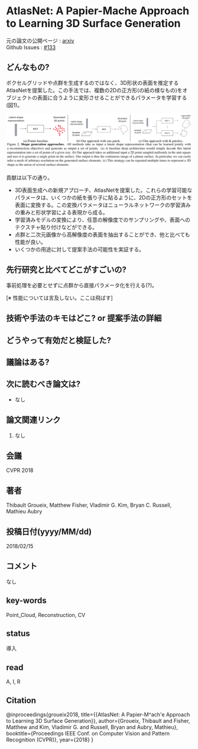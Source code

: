 # AtlasNet: A Papier-Mache Approach to Learning 3D Surface Generation

元の論文の公開ページ : [arxiv](https://arxiv.org/abs/1802.05384)  
Github Issues : [#133](https://github.com/Obarads/obarads.github.io/issues/133)

## どんなもの?
ボクセルグリッドや点群を生成するのではなく、3D形状の表面を推定するAtlasNetを提案した。この手法では、複数の2Dの正方形(の紙の様なもの)をオブジェクトの表面に合うように変形させることができるパラメータを学習する(図1)。

![fig1](img/AAPAtL3SG/fig1.png)

貢献は以下の通り。
- 3D表面生成への新規アプローチ、AtlasNetを提案した。これらの学習可能なパラメータは、いくつかの紙を張り子に貼るように、2Dの正方形のセットを表面に変換する。この変換パラメータはニューラルネットワークの学習済みの重みと形状学習による表現から成る。
- 学習済みモデルの変換により、任意の解像度でのサンプリングや、表面へのテクスチャ貼り付けなどができる。
- 点群と二次元画像から高解像度の表面を抽出することができ、他と比べても性能が良い。
- いくつかの用途に対して提案手法の可能性を実証する。

## 先行研究と比べてどこがすごいの?
事前処理を必要とせずに点群から直接パラメータ化を行える(?)。

[※ 性能については言及しない。ここは飛ばす]

## 技術や手法のキモはどこ? or 提案手法の詳細

## どうやって有効だと検証した?

## 議論はある?

## 次に読むべき論文は?
- なし

## 論文関連リンク
1. なし

## 会議
CVPR 2018

## 著者
Thibault Groueix, Matthew Fisher, Vladimir G. Kim, Bryan C. Russell, Mathieu Aubry

## 投稿日付(yyyy/MM/dd)
2018/02/15

## コメント
なし

## key-words
Point_Cloud, Reconstruction, CV

## status
導入

## read
A, I, R

## Citation
@inproceedings{groueix2018,
          title={{AtlasNet: A Papier-M\^ach\'e Approach to Learning 3D Surface Generation}},
          author={Groueix, Thibault and Fisher, Matthew and Kim, Vladimir G. and Russell, Bryan and Aubry, Mathieu},
          booktitle={Proceedings IEEE Conf. on Computer Vision and Pattern Recognition (CVPR)},
          year={2018}
        }
